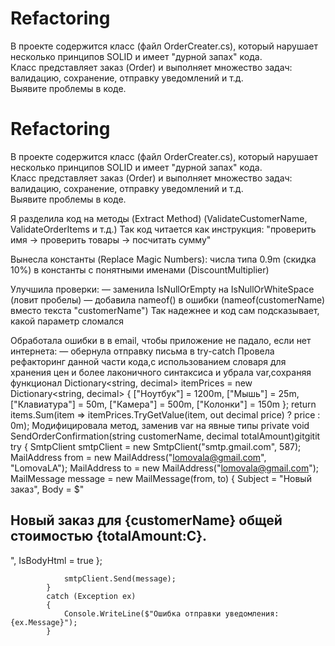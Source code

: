 # Refactoring
В проекте содержится класс (файл OrderCreater.cs), который нарушает несколько принципов SOLID и имеет "дурной запах" кода.   
Класс представляет заказ (Order) и выполняет множество задач: валидацию, сохранение, отправку уведомлений и т.д.  
Выявите проблемы в коде.
# Refactoring
В проекте содержится класс (файл OrderCreater.cs), который нарушает несколько принципов SOLID и имеет "дурной запах" кода.   
Класс представляет заказ (Order) и выполняет множество задач: валидацию, сохранение, отправку уведомлений и т.д.  
Выявите проблемы в коде.

Я разделила код на методы (Extract Method)
(ValidateCustomerName, ValidateOrderItems и т.д.)
Так код читается как инструкция: "проверить имя → проверить товары → посчитать сумму"

Вынесла константы (Replace Magic Numbers):
числа типа 0.9m (скидка 10%) в константы с понятными именами (DiscountMultiplier)

Улучшила проверки:
— заменила IsNullOrEmpty на IsNullOrWhiteSpace (ловит пробелы)
— добавила nameof() в ошибки (nameof(customerName) вместо текста "customerName")
 Так надежнее и код сам подсказывает, какой параметр сломался

Обработала ошибки в в email, чтобы приложение не падало, если нет интернета:
— обернула отправку письма в try-catch
Провела рефакторинг данной части кода,с использованием словаря для хранения цен и более лаконичного синтаксиса и убрала var,сохраняя функционал
Dictionary<string, decimal> itemPrices = new Dictionary<string, decimal>
{
    ["Ноутбук"] = 1200m,
    ["Мышь"] = 25m,
    ["Клавиатура"] = 50m,
    ["Камера"] = 500m,
    ["Колонки"] = 150m
};
 return items.Sum(item => itemPrices.TryGetValue(item, out decimal price) ? price : 0m);
 Модифицировала метод, заменив var на явные типы
private void SendOrderConfirmation(string customerName, decimal totalAmount)gitgitit 
            try
            {
                SmtpClient smtpClient = new SmtpClient("smtp.gmail.com", 587);
                MailAddress from = new MailAddress("lomovala@gmail.com", "LomovaLA");
                MailAddress to = new MailAddress("lomovala@gmail.com");
                MailMessage message = new MailMessage(from, to)
                {
                    Subject = "Новый заказ",
                    Body = $"<h2>Новый заказ для {customerName} общей стоимостью {totalAmount:C}.</h2>",
                    IsBodyHtml = true
                };

                smtpClient.Send(message);
            }
            catch (Exception ex)
            {
                Console.WriteLine($"Ошибка отправки уведомления: {ex.Message}");
            }
